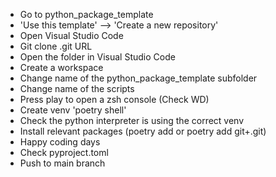 * Go to python_package_template
* 'Use this template' --> 'Create a new repository'
* Open Visual Studio Code
* Git clone .git URL
* Open the folder in Visual Studio Code
* Create a workspace
* Change name of the python_package_template subfolder
* Change name of the scripts
* Press play to open a zsh console (Check WD)
* Create venv 'poetry shell'
* Check the python interpreter is using the correct venv
* Install relevant packages (poetry add or poetry add git+.git)
* Happy coding days
* Check pyproject.toml
* Push to main branch
